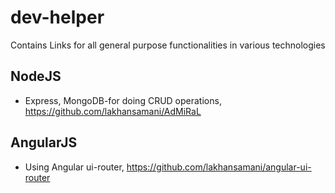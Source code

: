 # dev-helper
Contains Links for all general purpose functionalities in various technologies

## NodeJS

* Express, MongoDB-for doing CRUD operations, https://github.com/lakhansamani/AdMiRaL

## AngularJS

* Using Angular ui-router, https://github.com/lakhansamani/angular-ui-router